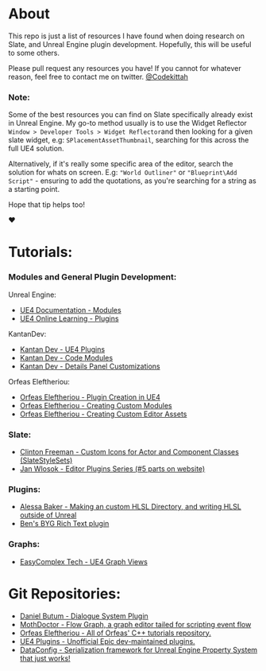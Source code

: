 # About
This repo is just a list of resources I have found when doing research on Slate, and Unreal Engine plugin development. 
Hopefully, this will be useful to some others.

Please pull request any resources you have! If you cannot for whatever reason, feel free to contact me on twitter.
[@Codekittah](http://twitter.com/Codekittah)

### Note:
Some of the best resources you can find on Slate specifically already exist in Unreal Engine. My go-to method usually is to use
the Widget Reflector ``Window > Developer Tools > Widget Reflector``and then looking for a given slate widget, e.g:
``SPlacementAssetThumbnail``, searching for this across the full UE4 solution.

Alternatively, if it's really some specific area of the editor, search the solution for whats on screen. E.g:
``"World Outliner"`` or ``"Blueprint\Add Script"`` - ensuring to add the quotations, as you're searching for a string 
as a starting point.

Hope that tip helps too!

❤️

# Tutorials:

### Modules and General Plugin Development:

Unreal Engine:
* [UE4 Documentation - Modules](https://docs.unrealengine.com/en-US/ProductionPipelines/BuildTools/UnrealBuildTool/ModuleFiles/index.html)
* [UE4 Online Learning - Plugins](https://www.unrealengine.com/en-US/onlinelearning-courses/best-practices-for-creating-and-using-plugins)

KantanDev:
* [Kantan Dev - UE4 Plugins](http://kantandev.com/articles/ue4-plugins)
* [Kantan Dev - Code Modules](http://kantandev.com/articles/ue4-code-modules)
* [Kantan Dev - Details Panel Customizations](http://kantandev.com/articles/details-panel-customization)

Orfeas Eleftheriou:
* [Orfeas Eleftheriou - Plugin Creation in UE4](https://www.orfeasel.com/plugin-creation-in-ue4/)
* [Orfeas Eleftheriou - Creating Custom Modules](https://www.orfeasel.com/creating-custom-modules/)
* [Orfeas Eleftheriou - Creating Custom Editor Assets](https://www.orfeasel.com/creating-custom-editor-assets/)

### Slate:

* [Clinton Freeman - Custom Icons for Actor and Component Classes (SlateStyleSets)](https://www.freemancw.com/2016/05/custom-icons-in-unreal-engine-4/)
* [Jan Wlosok - Editor Plugins Series (#5 parts on website)](http://wlosok.cz/editor-plugins-in-ue4-2-a-few-tips/)

### Plugins:
* [Alessa Baker - Making an custom HLSL Directory, and writing HLSL outside of Unreal](https://www.youtube.com/watch?v=V3BVsYV7ge0)
* [Ben's BYG Rich Text plugin](https://benui.ca/unreal/byg-rich-text/)

### Graphs:
* [EasyComplex Tech - UE4 Graph Views](https://easycomplex-tech.com/blog/Unreal/AssetEditor/UEAssetEditorDev-AssetEditorGraph/) 


# Git Repositories:

* [Daniel Butum - Dialogue System Plugin](https://github.com/NotYetGames/DlgSystem/tree/4.26)
* [MothDoctor - Flow Graph, a graph editor tailed for scripting event flow](https://github.com/MothCocoon/FlowGraph)
* [Orfeas Eleftheriou - All of Orfeas' C++ tutorials repository.](https://github.com/orfeasel/UE4-Cpp-Tutorials)
* [UE4 Plugins - Unofficial Epic dev-maintained plugins.](https://github.com/ue4plugins)
* [DataConfig - Serialization framework for Unreal Engine Property System that just works!](https://github.com/slowburn-dev/DataConfig)
